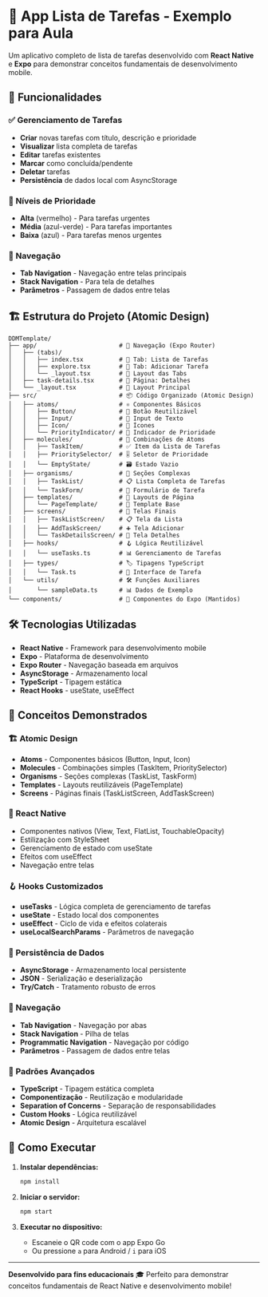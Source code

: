 # 📝 App Lista de Tarefas - Exemplo para Aula

Um aplicativo completo de lista de tarefas desenvolvido com **React Native** e **Expo** para demonstrar conceitos fundamentais de desenvolvimento mobile.

## 🚀 Funcionalidades

### ✅ Gerenciamento de Tarefas
- **Criar** novas tarefas com título, descrição e prioridade
- **Visualizar** lista completa de tarefas 
- **Editar** tarefas existentes
- **Marcar** como concluída/pendente
- **Deletar** tarefas
- **Persistência** de dados local com AsyncStorage

### 🎯 Níveis de Prioridade
- **Alta** (vermelho) - Para tarefas urgentes
- **Média** (azul-verde) - Para tarefas importantes  
- **Baixa** (azul) - Para tarefas menos urgentes

### 📱 Navegação
- **Tab Navigation** - Navegação entre telas principais
- **Stack Navigation** - Para tela de detalhes
- **Parâmetros** - Passagem de dados entre telas

## 🏗️ Estrutura do Projeto (Atomic Design)

```
DDMTemplate/
├── app/                       # 🚀 Navegação (Expo Router)
│   ├── (tabs)/
│   │   ├── index.tsx          # 🔗 Tab: Lista de Tarefas
│   │   ├── explore.tsx        # 🔗 Tab: Adicionar Tarefa
│   │   └── _layout.tsx        # 🔧 Layout das Tabs
│   ├── task-details.tsx       # 🔗 Página: Detalhes
│   └── _layout.tsx            # 🔧 Layout Principal
├── src/                       # 📦 Código Organizado (Atomic Design)
│   ├── atoms/                 # ⚛️ Componentes Básicos
│   │   ├── Button/            # 🔘 Botão Reutilizável
│   │   ├── Input/             # 📝 Input de Texto
│   │   ├── Icon/              # 🎯 Ícones
│   │   └── PriorityIndicator/ # 🔴 Indicador de Prioridade
│   ├── molecules/             # 🧬 Combinações de Atoms
│   │   ├── TaskItem/          # ✅ Item da Lista de Tarefas
│   │   ├── PrioritySelector/  # 🎚️ Seletor de Prioridade
│   │   └── EmptyState/        # 🗃️ Estado Vazio
│   ├── organisms/             # 🦴 Seções Complexas
│   │   ├── TaskList/          # 📋 Lista Completa de Tarefas
│   │   └── TaskForm/          # 📝 Formulário de Tarefa
│   ├── templates/             # 📐 Layouts de Página
│   │   └── PageTemplate/      # 📄 Template Base
│   ├── screens/               # 📱 Telas Finais
│   │   ├── TaskListScreen/    # 📋 Tela da Lista
│   │   ├── AddTaskScreen/     # ➕ Tela Adicionar
│   │   └── TaskDetailsScreen/ # 📝 Tela Detalhes
│   ├── hooks/                 # 🪝 Lógica Reutilizável
│   │   └── useTasks.ts        # 📊 Gerenciamento de Tarefas
│   ├── types/                 # 🏷️ Tipagens TypeScript
│   │   └── Task.ts            # 📝 Interface de Tarefa
│   └── utils/                 # 🛠️ Funções Auxiliares
│       └── sampleData.ts      # 📊 Dados de Exemplo
└── components/                # 🧩 Componentes do Expo (Mantidos)
```

## 🛠️ Tecnologias Utilizadas

- **React Native** - Framework para desenvolvimento mobile
- **Expo** - Plataforma de desenvolvimento
- **Expo Router** - Navegação baseada em arquivos
- **AsyncStorage** - Armazenamento local
- **TypeScript** - Tipagem estática
- **React Hooks** - useState, useEffect

## 🎨 Conceitos Demonstrados

### 🏗️ Atomic Design
- **Atoms** - Componentes básicos (Button, Input, Icon)
- **Molecules** - Combinações simples (TaskItem, PrioritySelector)
- **Organisms** - Seções complexas (TaskList, TaskForm)
- **Templates** - Layouts reutilizáveis (PageTemplate)
- **Screens** - Páginas finais (TaskListScreen, AddTaskScreen)

### 📱 React Native
- Componentes nativos (View, Text, FlatList, TouchableOpacity)
- Estilização com StyleSheet
- Gerenciamento de estado com useState
- Efeitos com useEffect
- Navegação entre telas

### 🪝 Hooks Customizados
- **useTasks** - Lógica completa de gerenciamento de tarefas
- **useState** - Estado local dos componentes
- **useEffect** - Ciclo de vida e efeitos colaterais
- **useLocalSearchParams** - Parâmetros de navegação

### 💾 Persistência de Dados
- **AsyncStorage** - Armazenamento local persistente
- **JSON** - Serialização e deserialização
- **Try/Catch** - Tratamento robusto de erros

### 🧭 Navegação
- **Tab Navigation** - Navegação por abas
- **Stack Navigation** - Pilha de telas
- **Programmatic Navigation** - Navegação por código
- **Parâmetros** - Passagem de dados entre telas

### 🎯 Padrões Avançados
- **TypeScript** - Tipagem estática completa
- **Componentização** - Reutilização e modularidade
- **Separation of Concerns** - Separação de responsabilidades
- **Custom Hooks** - Lógica reutilizável
- **Atomic Design** - Arquitetura escalável

## 🚦 Como Executar

1. **Instalar dependências:**
   ```bash
   npm install
   ```

2. **Iniciar o servidor:**
   ```bash
   npm start
   ```

3. **Executar no dispositivo:**
   - Escaneie o QR code com o app Expo Go
   - Ou pressione `a` para Android / `i` para iOS
---

**Desenvolvido para fins educacionais** 🎓
Perfeito para demonstrar conceitos fundamentais de React Native e desenvolvimento mobile!